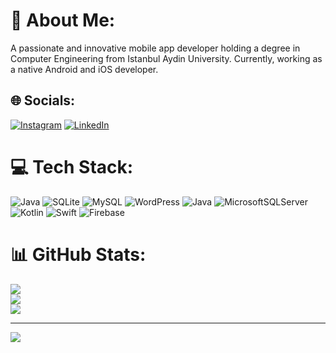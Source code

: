 # 💫 About Me:
A passionate and innovative mobile app developer holding a degree in Computer Engineering from Istanbul Aydin University. Currently, working as a native Android and iOS developer.


## 🌐 Socials:
[![Instagram](https://img.shields.io/badge/Instagram-%23E4405F.svg?logo=Instagram&logoColor=white)](https://instagram.com/ch_umair29) [![LinkedIn](https://img.shields.io/badge/LinkedIn-%230077B5.svg?logo=linkedin&logoColor=white)](https://linkedin.com/in/UmairNazim) 

# 💻 Tech Stack:
![Java](https://img.shields.io/badge/java-%23ED8B00.svg?style=for-the-badge&logo=openjdk&logoColor=white) ![SQLite](https://img.shields.io/badge/sqlite-%2307405e.svg?style=for-the-badge&logo=sqlite&logoColor=white) ![MySQL](https://img.shields.io/badge/mysql-4479A1.svg?style=for-the-badge&logo=mysql&logoColor=white) ![WordPress](https://img.shields.io/badge/WordPress-%23117AC9.svg?style=for-the-badge&logo=WordPress&logoColor=white) ![Java](https://img.shields.io/badge/java-%23ED8B00.svg?style=for-the-badge&logo=openjdk&logoColor=white) ![MicrosoftSQLServer](https://img.shields.io/badge/Microsoft%20SQL%20Server-CC2927?style=for-the-badge&logo=microsoft%20sql%20server&logoColor=white) ![Kotlin](https://img.shields.io/badge/kotlin-%237F52FF.svg?style=for-the-badge&logo=kotlin&logoColor=white) ![Swift](https://img.shields.io/badge/swift-F54A2A?style=for-the-badge&logo=swift&logoColor=white) ![Firebase](https://img.shields.io/badge/firebase-a08021?style=for-the-badge&logo=firebase&logoColor=ffcd34)
# 📊 GitHub Stats:
![](https://github-readme-stats.vercel.app/api?username=Umair29-dot&theme=dark&hide_border=false&include_all_commits=false&count_private=false)<br/>
![](https://github-readme-streak-stats.herokuapp.com/?user=Umair29-dot&theme=dark&hide_border=false)<br/>
![](https://github-readme-stats.vercel.app/api/top-langs/?username=Umair29-dot&theme=dark&hide_border=false&include_all_commits=false&count_private=false&layout=compact)

---
[![](https://visitcount.itsvg.in/api?id=Umair29-dot&icon=0&color=0)](https://visitcount.itsvg.in)

<!-- Proudly created with GPRM ( https://gprm.itsvg.in ) -->
